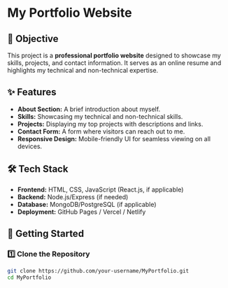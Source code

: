 # My Portfolio Website

## 📌 Objective
This project is a **professional portfolio website** designed to showcase my skills, projects, and contact information. It serves as an online resume and highlights my technical and non-technical expertise.

## ✨ Features
- **About Section:** A brief introduction about myself.
- **Skills:** Showcasing my technical and non-technical skills.
- **Projects:** Displaying my top projects with descriptions and links.
- **Contact Form:** A form where visitors can reach out to me.
- **Responsive Design:** Mobile-friendly UI for seamless viewing on all devices.

## 🛠 Tech Stack
- **Frontend:** HTML, CSS, JavaScript (React.js, if applicable)
- **Backend:** Node.js/Express (if needed)
- **Database:** MongoDB/PostgreSQL (if applicable)
- **Deployment:** GitHub Pages / Vercel / Netlify

## 🚀 Getting Started
### 1️⃣ Clone the Repository
```sh
git clone https://github.com/your-username/MyPortfolio.git
cd MyPortfolio
